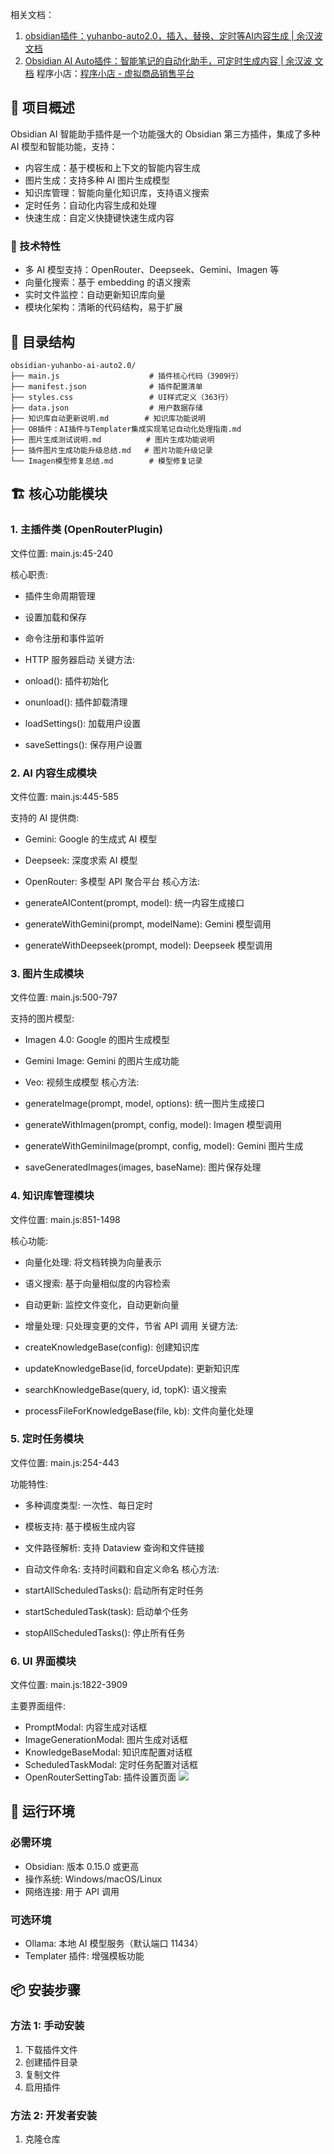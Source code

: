 相关文档：

1. [obsidian插件：yuhanbo-auto2.0，插入、替换、定时等AI内容生成 | 余汉波 文档](https://docs.sanrenjz.com/article/obsidian%E6%8F%92%E4%BB%B6%EF%BC%9Aauto2.0%EF%BC%8C%E6%8F%92%E5%85%A5%E3%80%81%E6%9B%BF%E6%8D%A2%E3%80%81%E5%AE%9A%E6%97%B6%E7%AD%89AI%E5%86%85%E5%AE%B9%E7%94%9F%E6%88%90)
1. [Obsidian AI Auto插件：智能笔记的自动化助手，可定时生成内容 | 余汉波 文档](https://docs.sanrenjz.com/article/Obsidian%20AI%20Auto%E6%8F%92%E4%BB%B6%EF%BC%9A%E6%99%BA%E8%83%BD%E7%AC%94%E8%AE%B0%E7%9A%84%E8%87%AA%E5%8A%A8%E5%8C%96%E5%8A%A9%E6%89%8B%EF%BC%8C%E5%8F%AF%E5%AE%9A%E6%97%B6%E7%94%9F%E6%88%90%E5%86%85%E5%AE%B9)
程序小店：[程序小店 - 虚拟商品销售平台](https://shop.sanrenjz.com/product/68df17b123eb0c32a905414c)

## 🎯 项目概述

Obsidian AI 智能助手插件是一个功能强大的 Obsidian 第三方插件，集成了多种 AI 模型和智能功能，支持：

* 内容生成：基于模板和上下文的智能内容生成
* 图片生成：支持多种 AI 图片生成模型
* 知识库管理：智能向量化知识库，支持语义搜索
* 定时任务：自动化内容生成和处理
* 快速生成：自定义快捷键快速生成内容
### 🔧 技术特性

* 多 AI 模型支持：OpenRouter、Deepseek、Gemini、Imagen 等
* 向量化搜索：基于 embedding 的语义搜索
* 实时文件监控：自动更新知识库向量
* 模块化架构：清晰的代码结构，易于扩展
## 📁 目录结构

```plain text
obsidian-yuhanbo-ai-auto2.0/
├── main.js                    # 插件核心代码（3909行）
├── manifest.json              # 插件配置清单
├── styles.css                 # UI样式定义（363行）
├── data.json                  # 用户数据存储
├── 知识库自动更新说明.md        # 知识库功能说明
├── OB插件：AI插件与Templater集成实现笔记自动化处理指南.md
├── 图片生成测试说明.md          # 图片生成功能说明
├── 插件图片生成功能升级总结.md   # 图片功能升级记录
└── Imagen模型修复总结.md        # 模型修复记录
```

## 🏗️ 核心功能模块

### 1. 主插件类 (OpenRouterPlugin)

文件位置: main.js:45-240

核心职责:

* 插件生命周期管理
* 设置加载和保存
* 命令注册和事件监听
* HTTP 服务器启动
关键方法:

* onload(): 插件初始化
* onunload(): 插件卸载清理
* loadSettings(): 加载用户设置
* saveSettings(): 保存用户设置
### 2. AI 内容生成模块

文件位置: main.js:445-585

支持的 AI 提供商:

* Gemini: Google 的生成式 AI 模型
* Deepseek: 深度求索 AI 模型
* OpenRouter: 多模型 API 聚合平台
核心方法:

* generateAIContent(prompt, model): 统一内容生成接口
* generateWithGemini(prompt, modelName): Gemini 模型调用
* generateWithDeepseek(prompt, model): Deepseek 模型调用
### 3. 图片生成模块

文件位置: main.js:500-797

支持的图片模型:

* Imagen 4.0: Google 的图片生成模型
* Gemini Image: Gemini 的图片生成功能
* Veo: 视频生成模型
核心方法:

* generateImage(prompt, model, options): 统一图片生成接口
* generateWithImagen(prompt, config, model): Imagen 模型调用
* generateWithGeminiImage(prompt, config, model): Gemini 图片生成
* saveGeneratedImages(images, baseName): 图片保存处理
### 4. 知识库管理模块

文件位置: main.js:851-1498

核心功能:

* 向量化处理: 将文档转换为向量表示
* 语义搜索: 基于向量相似度的内容检索
* 自动更新: 监控文件变化，自动更新向量
* 增量处理: 只处理变更的文件，节省 API 调用
关键方法:

* createKnowledgeBase(config): 创建知识库
* updateKnowledgeBase(id, forceUpdate): 更新知识库
* searchKnowledgeBase(query, id, topK): 语义搜索
* processFileForKnowledgeBase(file, kb): 文件向量化处理
### 5. 定时任务模块

文件位置: main.js:254-443

功能特性:

* 多种调度类型: 一次性、每日定时
* 模板支持: 基于模板生成内容
* 文件路径解析: 支持 Dataview 查询和文件链接
* 自动文件命名: 支持时间戳和自定义命名
核心方法:

* startAllScheduledTasks(): 启动所有定时任务
* startScheduledTask(task): 启动单个任务
* stopAllScheduledTasks(): 停止所有任务
### 6. UI 界面模块

文件位置: main.js:1822-3909

主要界面组件:

* PromptModal: 内容生成对话框
* ImageGenerationModal: 图片生成对话框
* KnowledgeBaseModal: 知识库配置对话框
* ScheduledTaskModal: 定时任务配置对话框
* OpenRouterSettingTab: 插件设置页面
![](https://gdsx.sanrenjz.com/image/Obsidian%E6%8F%92%E4%BB%B6-auto3.0%EF%BC%9AAI%E5%BF%AB%E9%80%9F%E7%94%9F%E6%88%90%E6%96%87%E6%9C%AC%E5%92%8C%E5%9B%BE%E7%89%87%EF%BC%9A%E6%94%AF%E6%8C%81%E7%9F%A5%E8%AF%86%E5%BA%93%E6%A3%80%E7%B4%A2%E5%92%8C%E5%AE%9A%E6%97%B6%E4%BB%BB%E5%8A%A1_16_9_2560x1440.png?imageSlim)

## 🔧 运行环境

### 必需环境

* Obsidian: 版本 0.15.0 或更高
* 操作系统: Windows/macOS/Linux
* 网络连接: 用于 API 调用
### 可选环境

* Ollama: 本地 AI 模型服务（默认端口 11434）
* Templater 插件: 增强模板功能
## 📦 安装步骤

### 方法 1: 手动安装

1. 下载插件文件
1. 创建插件目录
1. 复制文件
1. 启用插件
### 方法 2: 开发者安装

1. 克隆仓库
